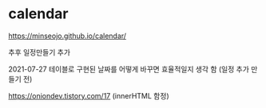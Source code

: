 # calendar
https://minseojo.github.io/calendar/

추후 일정만들기 추가

2021-07-27 테이블로 구현된 날짜를 어떻게 바꾸면 효율적일지 생각 함 (일정 추가 만들기 전)

https://oniondev.tistory.com/17 (innerHTML 함정)
